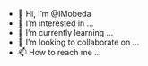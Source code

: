 - 👋 Hi, I’m @IMobeda
- 👀 I’m interested in ...
- 🌱 I’m currently learning ...
- 💞️ I’m looking to collaborate on ...
- 📫 How to reach me ...

<!---
IMobeda/IMobeda is a ✨ special ✨ repository because its `README.md` (this file) appears on your GitHub profile.
You can click the Preview link to take a look at your changes.
--->
